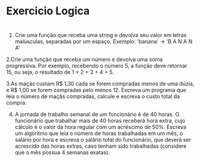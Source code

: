 # Exercicio Logica
#
1. Crie uma função que receba uma string e devolva seu valor em letras maiúsculas, separadas por um espaço. Exemplo: 'banana' -> 'B A N A N A'

2.Crie uma função que receba um número e devolva uma soma progressiva. Por exemplo, recebendo o número 5, a função deve retornar 15, ou seja, o resultado de 1 + 2 + 3 + 4 + 5.

3.As maçãs custam R$ 1,30 cada se forem compradas menos de uma dúzia, e R$ 1,00 se forem compradas pelo menos 12. Escreva um programa que leia o número de maçãs compradas, calcule e escreva o custo total da compra.

4. A jornada de trabalho semanal de um funcionário é de 40 horas. O funcionário que trabalhar mais de 40 horas receberá hora extra, cujo cálculo é o valor da hora regular com um acréscimo de 50%. Escreva um algoritmo que leia o número de horas trabalhadas em um mês, o salário por hora e escreva o salário total do funcionário, que deverá ser acrescido das horas extras, caso tenham sido trabalhadas (considere que o mês possua 4 semanas exatas).